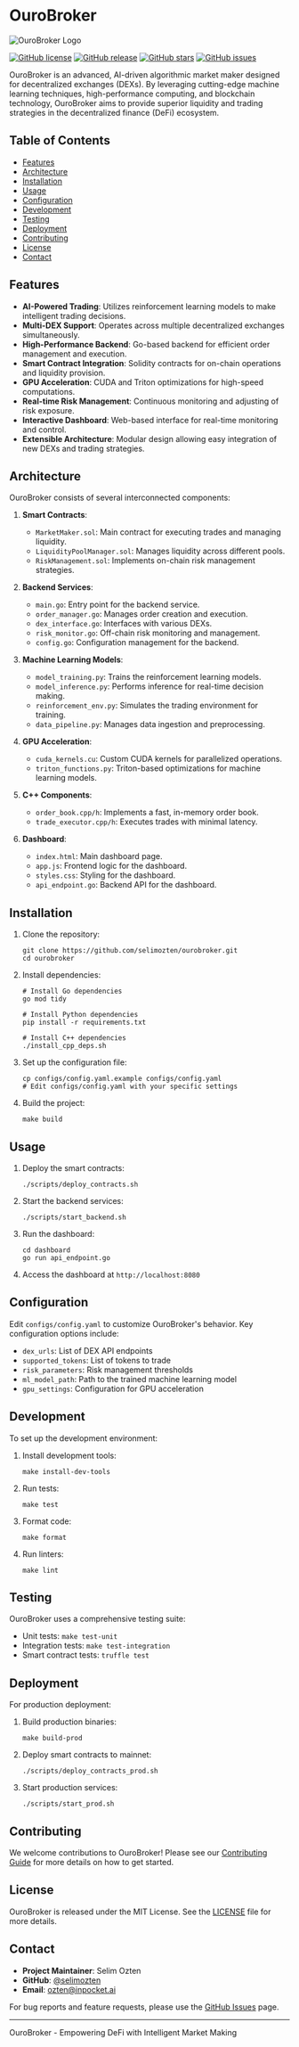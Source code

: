 # OuroBroker

![OuroBroker Logo](https://via.placeholder.com/150?text=OuroBroker)

[![GitHub license](https://img.shields.io/github/license/selimozten/ourobroker.svg)](https://github.com/selimozten/ourobroker/blob/main/LICENSE)
[![GitHub release](https://img.shields.io/github/release/selimozten/ourobroker.svg)](https://GitHub.com/selimozten/ourobroker/releases/)
[![GitHub stars](https://img.shields.io/github/stars/selimozten/ourobroker.svg)](https://GitHub.com/selimozten/ourobroker/stargazers/)
[![GitHub issues](https://img.shields.io/github/issues/selimozten/ourobroker.svg)](https://GitHub.com/selimozten/ourobroker/issues/)

OuroBroker is an advanced, AI-driven algorithmic market maker designed for decentralized exchanges (DEXs). By leveraging cutting-edge machine learning techniques, high-performance computing, and blockchain technology, OuroBroker aims to provide superior liquidity and trading strategies in the decentralized finance (DeFi) ecosystem.

## Table of Contents

- [Features](#features)
- [Architecture](#architecture)
- [Installation](#installation)
- [Usage](#usage)
- [Configuration](#configuration)
- [Development](#development)
- [Testing](#testing)
- [Deployment](#deployment)
- [Contributing](#contributing)
- [License](#license)
- [Contact](#contact)

## Features

- **AI-Powered Trading**: Utilizes reinforcement learning models to make intelligent trading decisions.
- **Multi-DEX Support**: Operates across multiple decentralized exchanges simultaneously.
- **High-Performance Backend**: Go-based backend for efficient order management and execution.
- **Smart Contract Integration**: Solidity contracts for on-chain operations and liquidity provision.
- **GPU Acceleration**: CUDA and Triton optimizations for high-speed computations.
- **Real-time Risk Management**: Continuous monitoring and adjusting of risk exposure.
- **Interactive Dashboard**: Web-based interface for real-time monitoring and control.
- **Extensible Architecture**: Modular design allowing easy integration of new DEXs and trading strategies.

## Architecture

OuroBroker consists of several interconnected components:

1. **Smart Contracts**: 
   - `MarketMaker.sol`: Main contract for executing trades and managing liquidity.
   - `LiquidityPoolManager.sol`: Manages liquidity across different pools.
   - `RiskManagement.sol`: Implements on-chain risk management strategies.

2. **Backend Services**:
   - `main.go`: Entry point for the backend service.
   - `order_manager.go`: Manages order creation and execution.
   - `dex_interface.go`: Interfaces with various DEXs.
   - `risk_monitor.go`: Off-chain risk monitoring and management.
   - `config.go`: Configuration management for the backend.

3. **Machine Learning Models**:
   - `model_training.py`: Trains the reinforcement learning models.
   - `model_inference.py`: Performs inference for real-time decision making.
   - `reinforcement_env.py`: Simulates the trading environment for training.
   - `data_pipeline.py`: Manages data ingestion and preprocessing.

4. **GPU Acceleration**:
   - `cuda_kernels.cu`: Custom CUDA kernels for parallelized operations.
   - `triton_functions.py`: Triton-based optimizations for machine learning models.

5. **C++ Components**:
   - `order_book.cpp/h`: Implements a fast, in-memory order book.
   - `trade_executor.cpp/h`: Executes trades with minimal latency.

6. **Dashboard**:
   - `index.html`: Main dashboard page.
   - `app.js`: Frontend logic for the dashboard.
   - `styles.css`: Styling for the dashboard.
   - `api_endpoint.go`: Backend API for the dashboard.

## Installation

1. Clone the repository:
   ```
   git clone https://github.com/selimozten/ourobroker.git
   cd ourobroker
   ```

2. Install dependencies:
   ```
   # Install Go dependencies
   go mod tidy

   # Install Python dependencies
   pip install -r requirements.txt

   # Install C++ dependencies
   ./install_cpp_deps.sh
   ```

3. Set up the configuration file:
   ```
   cp configs/config.yaml.example configs/config.yaml
   # Edit configs/config.yaml with your specific settings
   ```

4. Build the project:
   ```
   make build
   ```

## Usage

1. Deploy the smart contracts:
   ```
   ./scripts/deploy_contracts.sh
   ```

2. Start the backend services:
   ```
   ./scripts/start_backend.sh
   ```

3. Run the dashboard:
   ```
   cd dashboard
   go run api_endpoint.go
   ```

4. Access the dashboard at `http://localhost:8080`

## Configuration

Edit `configs/config.yaml` to customize OuroBroker's behavior. Key configuration options include:

- `dex_urls`: List of DEX API endpoints
- `supported_tokens`: List of tokens to trade
- `risk_parameters`: Risk management thresholds
- `ml_model_path`: Path to the trained machine learning model
- `gpu_settings`: Configuration for GPU acceleration

## Development

To set up the development environment:

1. Install development tools:
   ```
   make install-dev-tools
   ```

2. Run tests:
   ```
   make test
   ```

3. Format code:
   ```
   make format
   ```

4. Run linters:
   ```
   make lint
   ```

## Testing

OuroBroker uses a comprehensive testing suite:

- Unit tests: `make test-unit`
- Integration tests: `make test-integration`
- Smart contract tests: `truffle test`

## Deployment

For production deployment:

1. Build production binaries:
   ```
   make build-prod
   ```

2. Deploy smart contracts to mainnet:
   ```
   ./scripts/deploy_contracts_prod.sh
   ```

3. Start production services:
   ```
   ./scripts/start_prod.sh
   ```

## Contributing

We welcome contributions to OuroBroker! Please see our [Contributing Guide](CONTRIBUTING.md) for more details on how to get started.

## License

OuroBroker is released under the MIT License. See the [LICENSE](LICENSE) file for more details.

## Contact

- **Project Maintainer**: Selim Ozten
- **GitHub**: [@selimozten](https://github.com/selimozten)
- **Email**: ozten@inpocket.ai

For bug reports and feature requests, please use the [GitHub Issues](https://github.com/selimozten/ourobroker/issues) page.

---

OuroBroker - Empowering DeFi with Intelligent Market Making